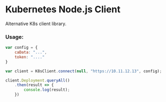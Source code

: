 # Kubernetes Node.js Client
Alternative K8s client library.

### Usage:
```js
var config = {
    caData: "...",
    token: "...."
}

var client = K8sClient.connect(null, "https://10.11.12.13", config);

client.Deployment.queryAll()
    .then(result => {
        console.log(result);
    })
```